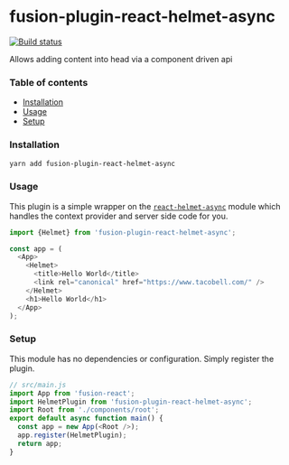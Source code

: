 # fusion-plugin-react-helmet-async

[![Build status](https://badge.buildkite.com/3f2d84d5538d87a19677f5d79304ac46a8a67f970520d13884.svg?branch=master)](https://buildkite.com/uberopensource/fusion-plugin-react-helmet-async)

Allows adding content into head via a component driven api

### Table of contents

* [Installation](#installation)
* [Usage](#usage)
* [Setup](#setup)

### Installation

```sh
yarn add fusion-plugin-react-helmet-async
```

### Usage

This plugin is a simple wrapper on the [`react-helmet-async`](https://github.com/NYTimes/react-helmet-async) module which handles
the context provider and server side code for you.

```js
import {Helmet} from 'fusion-plugin-react-helmet-async';

const app = (
  <App>
    <Helmet>
      <title>Hello World</title>
      <link rel="canonical" href="https://www.tacobell.com/" />
    </Helmet>
    <h1>Hello World</h1>
  </App>
);
```

### Setup

This module has no dependencies or configuration. Simply register the plugin.

```js
// src/main.js
import App from 'fusion-react';
import HelmetPlugin from 'fusion-plugin-react-helmet-async';
import Root from './components/root';
export default async function main() {
  const app = new App(<Root />);
  app.register(HelmetPlugin);
  return app;
}
```
